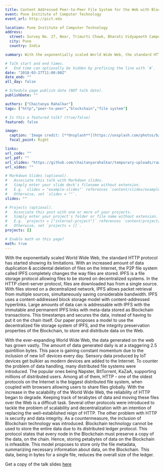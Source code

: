 ```yaml
---
title: Content Addressed Peer-to-Peer File System for the Web with Blockchain-Based Metadata Integrity
event: Pune Institute of Computer Technology
event_url: http://pict.edu

location: Pune Institute of Computer Technology
address:
  street: Survey No. 27, Near, Trimurti Chowk, Bharati Vidyapeeth Campus, Dhankawadi 
  city: Pune
  country: India

summary: With the exponentially scaled World Wide Web, the standard HTTP protocol has started showing its limitations. With an increased amount of data duplication \& accidental deletion of files on the Internet, the P2P file system called IPFS completely changes the way files are stored. IPFS is a file storage protocol allowing files to be stored on decentralized systems. In the HTTP client-server protocol, files are downloaded  has from a single source. With files stored on a decentralized network, IPFS allows packet retrieval from multiple sources, simultaneously saving considerable bandwidth. IPFS uses a content-addressed block storage model with content-addressed hyperlinks. Large amounts of data can is addressable with IPFS with the immutable and permanent IPFS links with meta-data stored as Blockchain transactions. This timestamps and secures the data, instead of having to put it on the chain itself. Our paper proposes a model to use the decentralized file storage system of IPFS, and the integrity preservation properties of the Blockchain, to store and distribute data on the Web.

# Talk start and end times.
#   End time can optionally be hidden by prefixing the line with `#`.
date: "2018-03-27T11:00:00Z"
date_end: ""
all_day: false

# Schedule page publish date (NOT talk date).
publishDate: ""

authors: ["Chaitanya Rahalkar"]
tags: ["http","peer-to-peer","blockchain","file system"]

# Is this a featured talk? (true/false)
featured: false

image:
  caption: 'Image credit: [**Unsplash**](https://unsplash.com/photos/bzdhc5b3Bxs)'
  focal_point: Right

links: 
url_code: ""
url_pdf: ""
url_slides: "https://github.com/chaitanyarahalkar/temporary-uploads/raw/master/Seminar.pdf"
url_video: ""

# Markdown Slides (optional).
#   Associate this talk with Markdown slides.
#   Simply enter your slide deck's filename without extension.
#   E.g. `slides = "example-slides"` references `content/slides/example-slides.md`.
#   Otherwise, set `slides = ""`.
slides: ""

# Projects (optional).
#   Associate this post with one or more of your projects.
#   Simply enter your project's folder or file name without extension.
#   E.g. `projects = ["internal-project"]` references `content/project/deep-learning/index.md`.
#   Otherwise, set `projects = []`.
projects: []

# Enable math on this page?
math: true
---
```


With the exponentially scaled World Wide Web, the standard HTTP protocol has started showing its limitations. With an increased amount of data duplication & accidental deletion of files on the Internet, the P2P file system called IPFS completely changes the way files are stored. IPFS is a file storage protocol allowing files to be stored on decentralized systems. In the HTTP client-server protocol, files are downloaded  has from a single source. With files stored on a decentralized network, IPFS allows packet retrieval from multiple sources, simultaneously saving considerable bandwidth. IPFS uses a content-addressed block storage model with content-addressed hyperlinks. Large amounts of data can is addressable with IPFS with the immutable and permanent IPFS links with meta-data stored as Blockchain transactions. This timestamps and secures the data, instead of having to put it on the chain itself. Our paper proposes a model to use the decentralized file storage system of IPFS, and the integrity preservation properties of the Blockchain, to store and distribute data on the Web.



With the ever-expanding World Wide Web, the data generated on the web has grown vastly. The amount of data generated daily is at a staggering 2.5 quintillion bytes. This pace is gaining constant momentum due to the inclusion of new IoT devices every day. Sensory data produced by IoT devices get bulkier as modern devices are added to the Internet. To counter the problem of data handling, many distributed file systems were introduced. The popular ones being Napster, BitTorrent, KaZaA, supporting millions of distributed users. Among all of them, HTTP - one of the oldest protocols on the Internet is the biggest distributed file system, when coupled with browsers allowing users to share files globally. With the increase in the scalability of the World Wide Web, the reliability of  HTTP began to degrade. Keeping track of terabytes of data and moving these files over the Web is a difficult task. Several other protocols were introduced to tackle the problem of scalability and decentralization with an intention of replacing the well-established reign of HTTP. 
The other problem with HTTP is security and data integrity. As a countermeasure, the inclusion of Blockchain technology was introduced. Blockchain technology cannot be used to store the entire data due to its distributed ledger protocol. This protocol states that every node in the Blockchain must preserve a copy of the data, on the chain. Hence, storing petabytes of data on the Blockchain is infeasible. This model proposes to store only the file metadata, summarizing necessary information about data, on the Blockchain. This data, being in bytes for a single file, reduces the overall size of the ledger.



Get a copy of the talk slides [here](https://github.com/chaitanyarahalkar/temporary-uploads/raw/master/Seminar.pdf)

